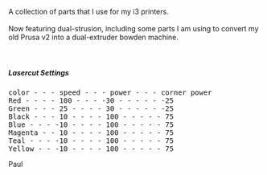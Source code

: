 A collection of parts that I use for my i3 printers.
<br><br>
Now featuring dual-strusion, including some parts I am using to convert my old Prusa v2 into a dual-extruder bowden machine.
<br><br><br>
<h5>Lasercut Settings</h5>
<pre>
color - - - speed - - - power - - - corner power
Red - - - - 100 - - - -30 - - - - - -25
Green - - - 25 - - - - 30 - - - - - -25
Black - - - 10 - - - - 100 - - - - - 75
Blue - - - -10 - - - - 100 - - - - - 75
Magenta - - 10 - - - - 100 - - - - - 75
Teal - - - -10 - - - - 100 - - - - - 75
Yellow - - -10 - - - - 100 - - - - - 75
</pre>
Paul
